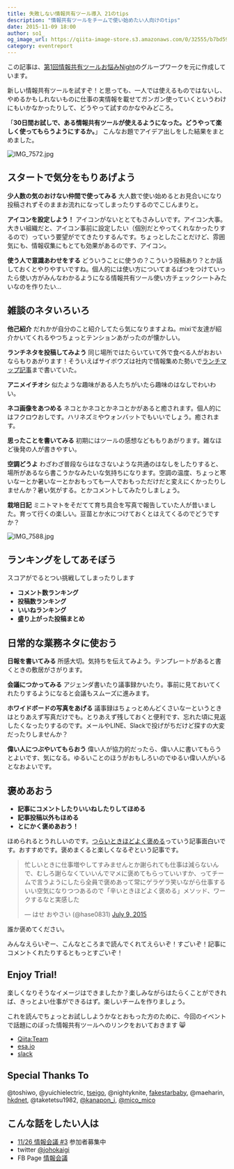 ```yaml
---
title: 失敗しない情報共有ツール導入 21のtips
description: "情報共有ツールをチームで使い始めたい人向けのtips"
date: 2015-11-09 18:00
author: so1_
og_image_url: https://qiita-image-store.s3.amazonaws.com/0/32555/b7bd5901-8e72-3dd6-7eed-216712392677.jpeg
category: eventreport
---
```


この記事は、[第1回情報共有ツールお悩みNight](http://blog.qiita.com/post/132205027109/infonight1)のグループワークを元に作成しています。

新しい情報共有ツールを試すぞ！と思っても、一人では使えるものではないし、やめるかもしれないものに仕事の実情報を載せてガンガン使っていくというわけにもいかなかったりして、どうやって試すのかなやみどころ。

「**30日間お試しで、ある情報共有ツールが使えるようになった。どうやって楽しく使ってもらうようにするか。**」
こんなお題でアイデア出しをした結果をまとめました。

![IMG_7572.jpg](https://qiita-image-store.s3.amazonaws.com/0/32555/b7bd5901-8e72-3dd6-7eed-216712392677.jpeg)


## スタートで気分をもりあげよう
**少人数の気のおけない仲間で使ってみる**
大人数で使い始めるとお見合いになり投稿されずそのままお流れになってしまったりするのでこじんまりと。

**アイコンを設定しよう！**
アイコンがないととてもさみしいです。アイコン大事。大きい組織だと、アイコン事前に設定したい（個別だとやってくれなかったりするので）っていう要望がでてきたりするんです。ちょっとしたことだけど、雰囲気にも、情報収集にもとても効果があるのです、アイコン。

**使う人で意識あわせをする**
どういうことに使うの？こういう投稿あり？とか話しておくとやりやすいですね。個人的には使い方についてまるばつをつけていったら使い方がみんなわかるようになる情報共有ツール使い方チェックシートみたいなのを作りたい...


## 雑談のネタいろいろ
**他己紹介**
だれかが自分のこと紹介してたら気になりますよね。mixiで友達が紹介かいてくれるやつちょっとテンションあがったのが懐かしい。

**ランチネタを投稿してみよう**
同じ場所ではたらいていて外で食べる人がおおいならもりあがります！そういえばサイボウズは社内で情報集めた勢いで[ランチマップ記事](http://cybozushiki.cybozu.co.jp/?p=37)まで書いていた。

**アニメイチオシ**
似たような趣味がある人たちがいたら趣味のはなしでわいわい。

**ネコ画像をあつめる**
ネコとかネコとかネコとかがあると癒されます。個人的にはフクロウおしです。ハリネズミやウォンバットでもいいでしょう。癒されます。

**思ったことを書いてみる**
初期にはツールの感想などももりあがります。雑なほど後発の人が書きやすい。

**空調どうよ**
わざわざ普段ならはなさないような共通のはなしをしたりすると、場所があるなら書こうかなみたいな気持ちになります。空調の温度、ちょっと寒いなーとか暑いなーとかおもっても一人でおもっただけだと変えにくかったりしませんか？暑い気がする。とかコメントしてみたりしましょう。

**栽培日記**
ミニトマトをそだてて育ち具合を写真で報告していた人が昔いました。育って行くの楽しい。豆苗とか水につけておくとはえてくるのでどうですか？

![IMG_7588.jpg](https://qiita-image-store.s3.amazonaws.com/0/32555/80af0cad-f052-cc92-bc16-0b51fbd82a26.jpeg)

## ランキングをしてあそぼう
スコアがでるとつい挑戦してしまったりします

- **コメント数ランキング**
- **投稿数ランキング**
- **いいねランキング**
- **盛り上がった投稿まとめ**

## 日常的な業務ネタに使おう
**日報を書いてみる**
所感大切。気持ちを伝えてみよう。テンプレートがあると書くときの敷居がさがります。

**会議につかってみる**
アジェンダ書いたり議事録かいたり。事前に見ておいてくれたりするようになると会議もスムーズに進みます。

**ホワイドボードの写真をあげる**
 議事録はちょっとめんどくさいなーというときはとりあえず写真だけでも。とりあえず残しておくと便利です、忘れた頃に見返したくなったりするのです。メールやLINE、Slackで投げがちだけど探すの大変だったりしませんか？

**偉い人につぶやいてもらおう**
偉い人が協力的だったら、偉い人に書いてもらうとよいです、気になる。ゆるいことのほうがおもしろいのでゆるい偉い人がいるとなおよいです。


## 褒めあおう

- **記事にコメントしたりいいねしたりしてほめる**
- **記事投稿以外もほめる**
- **とにかく褒めあおう！**

 ほめられるとうれしいのです。[つらいときほどよく褒める](http://hase0831.hatenablog.jp/entry/2015/07/13/204802)っていう記事面白いです。おすすめです。褒めまくると楽しくなるぞという記事です。
 <blockquote class="twitter-tweet" lang="en"><p lang="ja" dir="ltr">忙しいときに仕事増やしてすみませんとか謝られても仕事は減らないんで、むしろ謝らなくていいんでマメに褒めてもらっていいすか、ってチームで言うようにしたら全員で褒めあって常にゲラゲラ笑いながら仕事するいい空気になりつつあるので「辛いときほどよく褒める」メソッド、ワークするなと実感した</p>&mdash; はせ おやさい (@hase0831) <a href="https://twitter.com/hase0831/status/619171270710571008">July 9, 2015</a></blockquote>
<script async src="//platform.twitter.com/widgets.js" charset="utf-8"></script>

誰か褒めてください。

みんなえらいぞー、こんなところまで読んでくれてえらいぞ！すごいぞ！記事にコメントくれたりするともっとすごいぞ！



## Enjoy Trial!

楽しくなりそうなイメージはできましたか？楽しみながらはたらくことができれば、きっとよい仕事ができるはず。楽しいチームを作りましょう。

これを読んでちょっとお試ししようかなとおもった方のために、今回のイベントで話題にのぼった情報共有ツールへのリンクをおいておきます :smile_cat: 

- [Qiita:Team](https://goo.gl/K7h0sa)
- [esa.io](https://goo.gl/Zliozp)
- [slack](https://goo.gl/Y35k4m)


## Special Thanks To
@toshiwo, @yuichielectric, [tseigo](http://www.1ft-seabass.jp/memo/), @nightyknite, [fakestarbaby](https://twitter.com/fakestarbaby), @maeharin, [hkdnet](https://twitter.com/HKDnet), @taketetsu1982, [@kanapon_i](https://twitter.com/kanapon_i), [@mico_mico](https://twitter.com/mico_mico)

## こんな話をしたい人は
- [11/26 情報会議 #3](http://goo.gl/ztk2l8) 参加者募集中
- twitter  [@johokaigi](https://twitter.com/johokaigi)
- FB Page [情報会議](https://www.facebook.com/johokaigi/)

